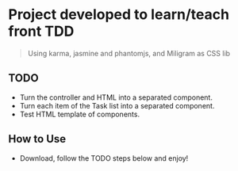# Project developed to learn/teach front TDD
> Using karma, jasmine and phantomjs, and Miligram as CSS lib

## TODO
- Turn the controller and HTML into a separated component.
- Turn each item of the Task list into a separated component.
- Test HTML template of components.

## How to Use
- Download, follow the TODO steps below and enjoy!
